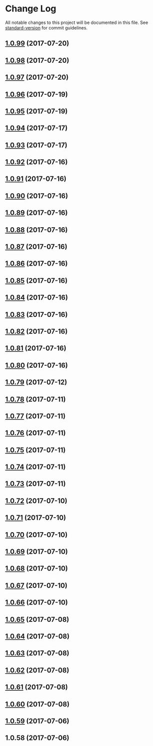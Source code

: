 # Change Log

All notable changes to this project will be documented in this file. See [standard-version](https://github.com/conventional-changelog/standard-version) for commit guidelines.

<a name="1.0.99"></a>
## [1.0.99](https://github.com/harrymt/harryshabits/compare/v1.0.98...v1.0.99) (2017-07-20)



<a name="1.0.98"></a>
## [1.0.98](https://github.com/harrymt/harryshabits/compare/v1.0.97...v1.0.98) (2017-07-20)



<a name="1.0.97"></a>
## [1.0.97](https://github.com/harrymt/harryshabits/compare/v1.0.96...v1.0.97) (2017-07-20)



<a name="1.0.96"></a>
## [1.0.96](https://github.com/harrymt/harryshabits/compare/v1.0.95...v1.0.96) (2017-07-19)



<a name="1.0.95"></a>
## [1.0.95](https://github.com/harrymt/harryshabits/compare/v1.0.94...v1.0.95) (2017-07-19)



<a name="1.0.94"></a>
## [1.0.94](https://github.com/harrymt/harryshabits/compare/v1.0.93...v1.0.94) (2017-07-17)



<a name="1.0.93"></a>
## [1.0.93](https://github.com/harrymt/harryshabits/compare/v1.0.92...v1.0.93) (2017-07-17)



<a name="1.0.92"></a>
## [1.0.92](https://github.com/harrymt/harryshabits/compare/v1.0.91...v1.0.92) (2017-07-16)



<a name="1.0.91"></a>
## [1.0.91](https://github.com/harrymt/harryshabits/compare/v1.0.90...v1.0.91) (2017-07-16)



<a name="1.0.90"></a>
## [1.0.90](https://github.com/harrymt/harryshabits/compare/v1.0.89...v1.0.90) (2017-07-16)



<a name="1.0.89"></a>
## [1.0.89](https://github.com/harrymt/harryshabits/compare/v1.0.88...v1.0.89) (2017-07-16)



<a name="1.0.88"></a>
## [1.0.88](https://github.com/harrymt/harryshabits/compare/v1.0.87...v1.0.88) (2017-07-16)



<a name="1.0.87"></a>
## [1.0.87](https://github.com/harrymt/harryshabits/compare/v1.0.86...v1.0.87) (2017-07-16)



<a name="1.0.86"></a>
## [1.0.86](https://github.com/harrymt/harryshabits/compare/v1.0.85...v1.0.86) (2017-07-16)



<a name="1.0.85"></a>
## [1.0.85](https://github.com/harrymt/harryshabits/compare/v1.0.84...v1.0.85) (2017-07-16)



<a name="1.0.84"></a>
## [1.0.84](https://github.com/harrymt/harryshabits/compare/v1.0.83...v1.0.84) (2017-07-16)



<a name="1.0.83"></a>
## [1.0.83](https://github.com/harrymt/harryshabits/compare/v1.0.82...v1.0.83) (2017-07-16)



<a name="1.0.82"></a>
## [1.0.82](https://github.com/harrymt/harryshabits/compare/v1.0.81...v1.0.82) (2017-07-16)



<a name="1.0.81"></a>
## [1.0.81](https://github.com/harrymt/harryshabits/compare/v1.0.80...v1.0.81) (2017-07-16)



<a name="1.0.80"></a>
## [1.0.80](https://github.com/harrymt/harryshabits/compare/v1.0.79...v1.0.80) (2017-07-16)



<a name="1.0.79"></a>
## [1.0.79](https://github.com/harrymt/harryshabits/compare/v1.0.78...v1.0.79) (2017-07-12)



<a name="1.0.78"></a>
## [1.0.78](https://github.com/harrymt/harryshabits/compare/v1.0.77...v1.0.78) (2017-07-11)



<a name="1.0.77"></a>
## [1.0.77](https://github.com/harrymt/harryshabits/compare/v1.0.76...v1.0.77) (2017-07-11)



<a name="1.0.76"></a>
## [1.0.76](https://github.com/harrymt/harryshabits/compare/v1.0.75...v1.0.76) (2017-07-11)



<a name="1.0.75"></a>
## [1.0.75](https://github.com/harrymt/harryshabits/compare/v1.0.74...v1.0.75) (2017-07-11)



<a name="1.0.74"></a>
## [1.0.74](https://github.com/harrymt/harryshabits/compare/v1.0.73...v1.0.74) (2017-07-11)



<a name="1.0.73"></a>
## [1.0.73](https://github.com/harrymt/harryshabits/compare/v1.0.72...v1.0.73) (2017-07-11)



<a name="1.0.72"></a>
## [1.0.72](https://github.com/harrymt/harryshabits/compare/v1.0.71...v1.0.72) (2017-07-10)



<a name="1.0.71"></a>
## [1.0.71](https://github.com/harrymt/harryshabits/compare/v1.0.70...v1.0.71) (2017-07-10)



<a name="1.0.70"></a>
## [1.0.70](https://github.com/harrymt/harryshabits/compare/v1.0.69...v1.0.70) (2017-07-10)



<a name="1.0.69"></a>
## [1.0.69](https://github.com/harrymt/harryshabits/compare/v1.0.68...v1.0.69) (2017-07-10)



<a name="1.0.68"></a>
## [1.0.68](https://github.com/harrymt/harryshabits/compare/v1.0.67...v1.0.68) (2017-07-10)



<a name="1.0.67"></a>
## [1.0.67](https://github.com/harrymt/habit-reward-chatbot/compare/v1.0.66...v1.0.67) (2017-07-10)



<a name="1.0.66"></a>
## [1.0.66](https://github.com/harrymt/habit-reward-chatbot/compare/v1.0.65...v1.0.66) (2017-07-10)



<a name="1.0.65"></a>
## [1.0.65](https://github.com/harrymt/habit-reward-chatbot/compare/v1.0.63...v1.0.65) (2017-07-08)



<a name="1.0.64"></a>
## [1.0.64](https://github.com/harrymt/habit-reward-chatbot/compare/v1.0.63...v1.0.64) (2017-07-08)



<a name="1.0.63"></a>
## [1.0.63](https://github.com/harrymt/habit-reward-chatbot/compare/v1.0.62...v1.0.63) (2017-07-08)



<a name="1.0.62"></a>
## [1.0.62](https://github.com/harrymt/habit-reward-chatbot/compare/v1.0.61...v1.0.62) (2017-07-08)



<a name="1.0.61"></a>
## [1.0.61](https://github.com/harrymt/habit-reward-chatbot/compare/v1.0.60...v1.0.61) (2017-07-08)



<a name="1.0.60"></a>
## [1.0.60](https://github.com/harrymt/habit-reward-chatbot/compare/v1.0.59...v1.0.60) (2017-07-08)



<a name="1.0.59"></a>
## [1.0.59](https://github.com/harrymt/habit-reward-chatbot/compare/v1.0.58...v1.0.59) (2017-07-06)



<a name="1.0.58"></a>
## 1.0.58 (2017-07-06)
